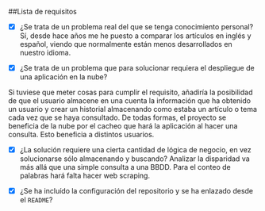 ##Lista de requisitos
* [x] ¿Se trata de un problema real del que se tenga conocimiento personal?
Sí, desde hace años me he puesto a comparar los artículos en inglés y español, viendo que normalmente están menos desarrollados en nuestro idioma.


* [x] ¿Se trata de un problema que para solucionar requiera el despliegue
   de una aplicación en la nube?

Si tuviese que meter cosas para cumplir el requisito, añadiría la posibilidad de que el usuario almacene en una cuenta la información que ha obtenido un usuario y crear un historial almacenando como estaba un artículo o tema cada vez que se haya consultado. De todas formas, el proyecto se beneficia de la nube por el cacheo que hará la aplicación al hacer una consulta. Esto beneficia a distintos usuarios.


* [x] ¿La solución requiere una cierta cantidad de lógica de negocio, en vez
    solucionarse sólo almacenando y buscando?
Analizar la disparidad va más allá que una simple consulta a una BBDD. Para el conteo de palabras hará falta hacer web scraping.


* [x] ¿Se ha incluído la configuración del repositorio y se ha enlazado desde el `README`?
